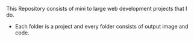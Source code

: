 This Repository consists of mini to large web development projects that I do.
- Each folder is a project and every folder consists of output image and code.